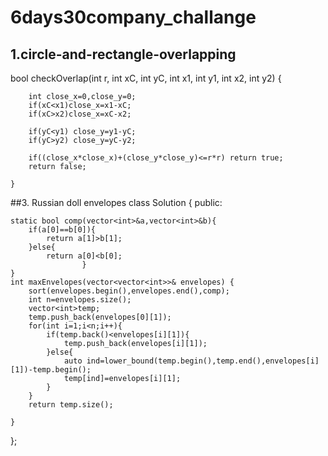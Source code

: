 # 6days30company_challange

## 1.circle-and-rectangle-overlapping
bool checkOverlap(int r, int xC, int yC, int x1, int y1, int x2, int y2) {

        int close_x=0,close_y=0;
        if(xC<x1)close_x=x1-xC;
        if(xC>x2)close_x=xC-x2;

        if(yC<y1) close_y=y1-yC;
        if(yC>y2) close_y=yC-y2;

        if((close_x*close_x)+(close_y*close_y)<=r*r) return true;
        return false;

    }

 ##3. Russian doll envelopes
 class Solution {
public:

    static bool comp(vector<int>&a,vector<int>&b){
        if(a[0]==b[0]){
            return a[1]>b[1];
        }else{
            return a[0]<b[0];
                    }
    }
    int maxEnvelopes(vector<vector<int>>& envelopes) {
        sort(envelopes.begin(),envelopes.end(),comp);
        int n=envelopes.size();
        vector<int>temp;
        temp.push_back(envelopes[0][1]);
        for(int i=1;i<n;i++){
            if(temp.back()<envelopes[i][1]){
                temp.push_back(envelopes[i][1]);
            }else{
                auto ind=lower_bound(temp.begin(),temp.end(),envelopes[i][1])-temp.begin();
                temp[ind]=envelopes[i][1];
            }
        }
        return temp.size();
        
    }
};
